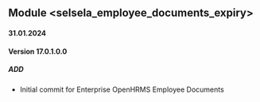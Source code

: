 ## Module <selsela_employee_documents_expiry>

#### 31.01.2024
#### Version 17.0.1.0.0
##### ADD

- Initial commit for Enterprise OpenHRMS Employee Documents
